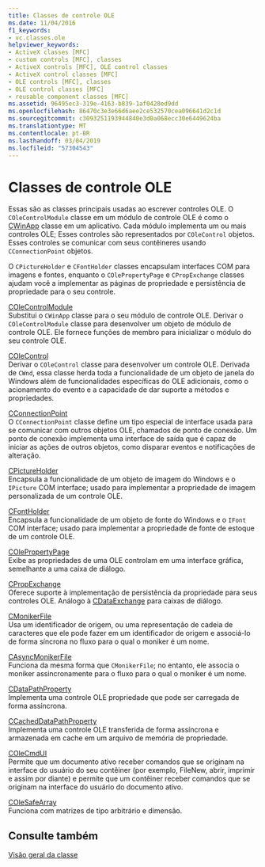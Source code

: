 ```yaml
---
title: Classes de controle OLE
ms.date: 11/04/2016
f1_keywords:
- vc.classes.ole
helpviewer_keywords:
- ActiveX classes [MFC]
- custom controls [MFC], classes
- ActiveX controls [MFC], OLE control classes
- ActiveX control classes [MFC]
- OLE controls [MFC], classes
- OLE control classes [MFC]
- reusable component classes [MFC]
ms.assetid: 96495ec3-319e-4163-b839-1af0428ed9dd
ms.openlocfilehash: 86470c3e3e66d6aee2ce532570cea096641d2c1d
ms.sourcegitcommit: c3093251193944840e3d0a068ecc30e6449624ba
ms.translationtype: MT
ms.contentlocale: pt-BR
ms.lasthandoff: 03/04/2019
ms.locfileid: "57304543"
---
```

# <a name="ole-control-classes"></a>Classes de controle OLE

Essas são as classes principais usadas ao escrever controles OLE. O `COleControlModule` classe em um módulo de controle OLE é como o [CWinApp](../mfc/reference/cwinapp-class.md) classe em um aplicativo. Cada módulo implementa um ou mais controles OLE; Esses controles são representados por `COleControl` objetos. Esses controles se comunicar com seus contêineres usando `CConnectionPoint` objetos.

O `CPictureHolder` e `CFontHolder` classes encapsulam interfaces COM para imagens e fontes, enquanto o `COlePropertyPage` e `CPropExchange` classes ajudam você a implementar as páginas de propriedade e persistência de propriedade para o seu controle.

[COleControlModule](../mfc/reference/colecontrolmodule-class.md)<br/>
Substitui o `CWinApp` classe para o seu módulo de controle OLE. Derivar o `COleControlModule` classe para desenvolver um objeto de módulo de controle OLE. Ele fornece funções de membro para inicializar o módulo do seu controle OLE.

[COleControl](../mfc/reference/colecontrol-class.md)<br/>
Derivar o `COleControl` classe para desenvolver um controle OLE. Derivada de `CWnd`, essa classe herda toda a funcionalidade de um objeto de janela do Windows além de funcionalidades específicas do OLE adicionais, como o acionamento do evento e a capacidade de dar suporte a métodos e propriedades.

[CConnectionPoint](../mfc/reference/cconnectionpoint-class.md)<br/>
O `CConnectionPoint` classe define um tipo especial de interface usada para se comunicar com outros objetos OLE, chamados de ponto de conexão. Um ponto de conexão implementa uma interface de saída que é capaz de iniciar as ações de outros objetos, como disparar eventos e notificações de alteração.

[CPictureHolder](../mfc/reference/cpictureholder-class.md)<br/>
Encapsula a funcionalidade de um objeto de imagem do Windows e o `IPicture` COM interface; usado para implementar a propriedade de imagem personalizada de um controle OLE.

[CFontHolder](../mfc/reference/cfontholder-class.md)<br/>
Encapsula a funcionalidade de um objeto de fonte do Windows e o `IFont` COM interface; usado para implementar a propriedade de fonte de estoque de um controle OLE.

[COlePropertyPage](../mfc/reference/colepropertypage-class.md)<br/>
Exibe as propriedades de uma OLE controlam em uma interface gráfica, semelhante a uma caixa de diálogo.

[CPropExchange](../mfc/reference/cpropexchange-class.md)<br/>
Oferece suporte à implementação de persistência da propriedade para seus controles OLE. Análogo à [CDataExchange](../mfc/reference/cdataexchange-class.md) para caixas de diálogo.

[CMonikerFile](../mfc/reference/cmonikerfile-class.md)<br/>
Usa um identificador de origem, ou uma representação de cadeia de caracteres que ele pode fazer em um identificador de origem e associá-lo de forma síncrona no fluxo para o qual o moniker é um nome.

[CAsyncMonikerFile](../mfc/reference/casyncmonikerfile-class.md)<br/>
Funciona da mesma forma que `CMonikerFile`; no entanto, ele associa o moniker assincronamente para o fluxo para o qual o moniker é um nome.

[CDataPathProperty](../mfc/reference/cdatapathproperty-class.md)<br/>
Implementa uma controle OLE propriedade que pode ser carregada de forma assíncrona.

[CCachedDataPathProperty](../mfc/reference/ccacheddatapathproperty-class.md)<br/>
Implementa uma controle OLE transferida de forma assíncrona e armazenada em cache em um arquivo de memória de propriedade.

[COleCmdUI](../mfc/reference/colecmdui-class.md)<br/>
Permite que um documento ativo receber comandos que se originam na interface do usuário do seu contêiner (por exemplo, FileNew, abrir, imprimir e assim por diante) e permite que um contêiner receber comandos que se originam na interface do usuário do documento ativo.

[COleSafeArray](../mfc/reference/colesafearray-class.md)<br/>
Funciona com matrizes de tipo arbitrário e dimensão.

## <a name="see-also"></a>Consulte também

[Visão geral da classe](../mfc/class-library-overview.md)

